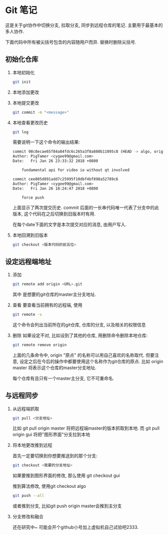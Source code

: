 # Git 笔记

这是关于git协作中切换分支, 拉取分支, 同步到远程仓库的笔记.
主要用于最基本的多人协作.

下面代码中所有被尖括号包含的内容随用户而异. 替换时删除尖括号.

## 初始化仓库
    
1. 本地初始化
    ```bash
    git init
    ```

2. 本地添加更改

3. 本地提交更改
    ```bash
    git commit -m "<message>"
    ```

4. 本地查看更改历史
    ```bash
    git log
    ```
    需要说明一下这个命令的输出结果:

    ```bash
    commit 98c8ecae65f84a84fdc6c265a3f8a880b11095c8 (HEAD -> algo, origin/algo)
    Author: PigTamer <cygee99@gmail.com>
    Date:   Fri Jan 26 23:33:32 2018 +0800

        fundamental api for video io without qt involved

    commit cee805d891add7c25995f10dbf4bf898a52789c6
    Author: PigTamer <cygee99@gmail.com>
    Date:   Fri Jan 26 18:24:47 2018 +0800

        force push
    ```

    上面显示了两次提交历史. commit 后面的一长串代码唯一代表了分支中的此版本, 这个代码在之后切换到旧版本时有用.

    在每个date下面的文字是本次提交对应的消息, 由用户写入.

5. 本地回溯到旧版本
    ``` bash 
    git checkout <版本代码的前五位>
    ```

    
## 设定远程端地址

1. 添加

    ``` bash
    git remote add origin <URL>.git 
    ```
    其中<URL> 是想要的git仓库的master主分支地址.

2. 查看
    要查看当前拥有的远程端, 使用
    ``` bash
    git remote -v
    ```
    这个命令会列出当前所在的git仓库, 仓库的分支, 以及相关的权限信息

3. 删除
    如果设定不对, 比如设到了其他的仓库, 用删除命令删除本地仓库:

    ```bash
    git remote remove origin 
    ```

    上面的几条命令中, origin "原点" 的名称可以用自己喜欢的名称取代. 但要注意, 设定之后在今后的操作中都要使用这个名称作为git仓库的原点. 比如 origin master 将表示这个仓库的master分支地址.

    每个仓库有且只有一个master主分支, 它不可重命名.

## 与远程同步

1. 从远程端抓取

    ``` bash 
    git pull <分支地址>
    ```

    比如 git pull origin master 将把远程端master的版本抓取到本地.
    而 git pull origin gui 将把"图形界面"分支拉到本地



2. 将本地更改推到远程

    首先一定要切换到你想要推送到的那个分支:

    ```bash
    git checkout <我要的分支地址>
    ```

    如果要推到图形界面的修改, 那么使用 git checkout gui
    
    推到算法修改, 使用git checkout algo

    ```bash
    git push --all
    ```

    或者推到分支, 比如git push origin master会推到主分支


3. 分支修改和融合

    还在研究中~ 可能会开个github小号加上虚拟机自己试验吧2333.

